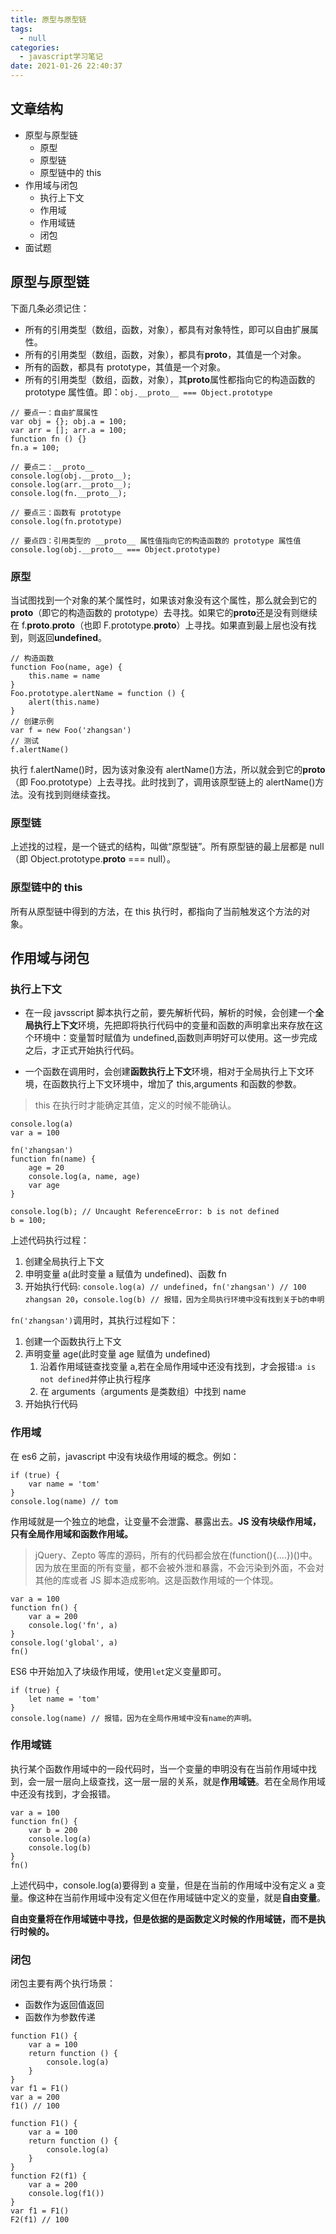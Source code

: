 ```yaml
---
title: 原型与原型链
tags:
  - null
categories:
  - javascript学习笔记
date: 2021-01-26 22:40:37
---
```


## 文章结构

- 原型与原型链
  - 原型
  - 原型链
  - 原型链中的 this
- 作用域与闭包
  - 执行上下文
  - 作用域
  - 作用域链
  - 闭包
- 面试题

## 原型与原型链

下面几条必须记住：

- 所有的引用类型（数组，函数，对象），都具有对象特性，即可以自由扩展属性。
- 所有的引用类型（数组，函数，对象），都具有**proto**，其值是一个对象。
- 所有的函数，都具有 prototype，其值是一个对象。
- 所有的引用类型（数组，函数，对象），其**proto**属性都指向它的构造函数的 prototype 属性值。即：`obj.__proto__ === Object.prototype`

```
// 要点一：自由扩展属性
var obj = {}; obj.a = 100;
var arr = []; arr.a = 100;
function fn () {}
fn.a = 100;

// 要点二：__proto__
console.log(obj.__proto__);
console.log(arr.__proto__);
console.log(fn.__proto__);

// 要点三：函数有 prototype
console.log(fn.prototype)

// 要点四：引用类型的 __proto__ 属性值指向它的构造函数的 prototype 属性值
console.log(obj.__proto__ === Object.prototype)
```

### 原型

当试图找到一个对象的某个属性时，如果该对象没有这个属性，那么就会到它的**proto**（即它的构造函数的 prototype）去寻找。如果它的**proto**还是没有则继续在 f.**proto**.**proto**（也即 F.prototype.**proto**）上寻找。如果直到最上层也没有找到，则返回**undefined**。

```
// 构造函数
function Foo(name, age) {
    this.name = name
}
Foo.prototype.alertName = function () {
    alert(this.name)
}
// 创建示例
var f = new Foo('zhangsan')
// 测试
f.alertName()
```

执行 f.alertName()时，因为该对象没有 alertName()方法，所以就会到它的**proto**（即 Foo.prototype）上去寻找。此时找到了，调用该原型链上的 alertName()方法。没有找到则继续查找。

### 原型链

上述找的过程，是一个链式的结构，叫做“原型链”。所有原型链的最上层都是 null（即 Object.prototype.**proto** === null）。

### 原型链中的 this

所有从原型链中得到的方法，在 this 执行时，都指向了当前触发这个方法的对象。

## 作用域与闭包

### 执行上下文

- 在一段 javsscript 脚本执行之前，要先解析代码，解析的时候，会创建一个**全局执行上下文**环境，先把即将执行代码中的变量和函数的声明拿出来存放在这个环境中：变量暂时赋值为 undefined,函数则声明好可以使用。这一步完成之后，才正式开始执行代码。

- 一个函数在调用时，会创建**函数执行上下文**环境，相对于全局执行上下文环境，在函数执行上下文环境中，增加了 this,arguments 和函数的参数。

> this 在执行时才能确定其值，定义的时候不能确认。

```
console.log(a)
var a = 100

fn('zhangsan')
function fn(name) {
    age = 20
    console.log(a, name, age)
    var age
}

console.log(b); // Uncaught ReferenceError: b is not defined
b = 100;
```

上述代码执行过程：

1. 创建全局执行上下文
2. 申明变量 a(此时变量 a 赋值为 undefined)、函数 fn
3. 开始执行代码: `console.log(a) // undefined`，`fn('zhangsan') // 100 zhangsan 20`，`console.log(b) // 报错，因为全局执行环境中没有找到关于b的申明`

`fn('zhangsan')`调用时，其执行过程如下：

1. 创建一个函数执行上下文
2. 声明变量 age(此时变量 age 赋值为 undefined)
   1. 沿着作用域链查找变量 a,若在全局作用域中还没有找到，才会报错:`a is not defined`并停止执行程序
   2. 在 arguments（arguments 是类数组）中找到 name
3. 开始执行代码

### 作用域

在 es6 之前，javascript 中没有块级作用域的概念。例如：

```
if (true) {
    var name = 'tom'
}
console.log(name) // tom
```

作用域就是一个独立的地盘，让变量不会泄露、暴露出去。**JS 没有块级作用域，只有全局作用域和函数作用域。**

> jQuery、Zepto 等库的源码，所有的代码都会放在(function(){....})()中。因为放在里面的所有变量，都不会被外泄和暴露，不会污染到外面，不会对其他的库或者 JS 脚本造成影响。这是函数作用域的一个体现。

```
var a = 100
function fn() {
    var a = 200
    console.log('fn', a)
}
console.log('global', a)
fn()
```

ES6 中开始加入了块级作用域，使用`let`定义变量即可。

```
if (true) {
    let name = 'tom'
}
console.log(name) // 报错，因为在全局作用域中没有name的声明。
```

### 作用域链

执行某个函数作用域中的一段代码时，当一个变量的申明没有在当前作用域中找到，会一层一层向上级查找，这一层一层的关系，就是**作用域链**。若在全局作用域中还没有找到，才会报错。

```
var a = 100
function fn() {
    var b = 200
    console.log(a)
    console.log(b)
}
fn()
```

上述代码中，console.log(a)要得到 a 变量，但是在当前的作用域中没有定义 a 变量。像这种在当前作用域中没有定义但在作用域链中定义的变量，就是**自由变量**。

**自由变量将在作用域链中寻找，但是依据的是函数定义时候的作用域链，而不是执行时候的。**

### 闭包

闭包主要有两个执行场景：

- 函数作为返回值返回
- 函数作为参数传递

```
function F1() {
    var a = 100
    return function () {
        console.log(a)
    }
}
var f1 = F1()
var a = 200
f1() // 100
```

```
function F1() {
    var a = 100
    return function () {
        console.log(a)
    }
}
function F2(f1) {
    var a = 200
    console.log(f1())
}
var f1 = F1()
F2(f1) // 100
```
